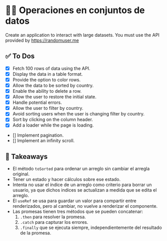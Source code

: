👨‍🏭 Operaciones en conjuntos de datos
====================================

Create an application to interact with large datasets. You must use the API provided by https://randomuser.me

✅ To Dos
---------

- [x] Fetch 100 rows of data using the API.
- [x] Display the data in a table format.
- [x] Provide the option to color rows.
- [x] Allow the data to be sorted by country.
- [x] Enable the ability to delete a row.
- [x] Allow the user to restore the initial state.
- [x] Handle potential errors.
- [x] Allow the user to filter by country.
- [x] Avoid sorting users when the user is changing filter by country.
- [x] Sort by clicking on the column header.
- [x] Add a loader while the page is loading.
- [] Implement pagination.
- [] Implement an infinity scroll.

🥡 Takeaways
------------

- El método `toSorted` para ordenar un arreglo sin cambiar el arregla original.
- Tener un estado y hacer cálculos sobre ese estado.
- Intenta no usar el índice de un arreglo como criterio para borrar un usuario, ya que dichos indices se actualizan a medida que se edita el arreglo.
- El `useRef` se usa para guardar un valor para compartir entre renderizados, pero al cambiar, no vuelve a renderizar el componente.
- Las promesas tienen tres métodos que se pueden concatenar:
  1. `.then` para resolver la promesa.
  2. `.catch` para capturar los errores.
  3. `.finally` que se ejecuta siempre, independientemente del resultado de la promesa.
